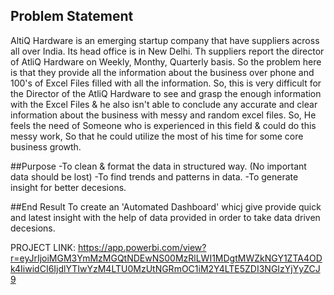 ##  Problem Statement
AltiQ Hardware is an emerging startup company that have suppliers across all over India. Its head office is in New Delhi. Th suppliers report the director of AtliQ Hardware on Weekly, Monthy, Quarterly basis. So the problem here is that they provide all the information about the business over phone and 100's of Excel Files filled with all the information.
So, this is very difficult for the Director of the AtliQ Hardware to see and grasp the enough information with the Excel Files & he also isn't able to conclude any accurate and clear information about the business with messy and random excel files. 
So, He feels the need of Someone who is experienced in this field & could do this messy work, So that he could utilize the most of his time for some core business growth.

##Purpose
-To clean & format the data in structured way. (No important data should be lost)
-To find trends and patterns in data.
-To generate insight for better decesions.

##End Result
To create an 'Automated Dashboard' whicj give provide quick and latest insight with the help of data provided in order to take data driven decesions.

PROJECT LINK:
https://app.powerbi.com/view?r=eyJrIjoiMGM3YmMzMGQtNDEwNS00MzRlLWI1MDgtMWZkNGY1ZTA4ODk4IiwidCI6IjdlYTIwYzM4LTU0MzUtNGRmOC1iM2Y4LTE5ZDI3NGIzYjYyZCJ9
